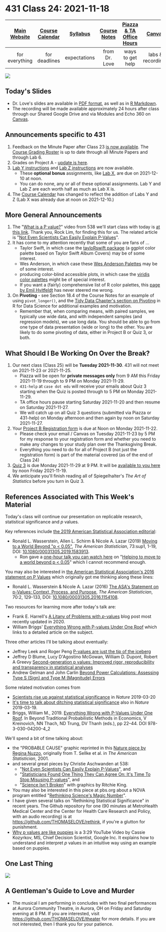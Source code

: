 # 431 Class 24: 2021-11-18

[Main Website](https://thomaselove.github.io/431/) | [Course Calendar](https://thomaselove.github.io/431/calendar.html) | [Syllabus](https://thomaselove.github.io/431-2021-syllabus/) | [Course Notes](https://thomaselove.github.io/431-notes/) | [Piazza & TA Office Hours](https://thomaselove.github.io/431/contact.html) | [Canvas](https://canvas.case.edu) | [Data and Code](https://github.com/THOMASELOVE/431-data)
:-----------: | :--------------: | :----------: | :---------: | :-------------: | :-----------: | :------------:
for everything | for deadlines | expectations | from Dr. Love | ways to get help | labs & recordings | for downloads

![](https://github.com/THOMASELOVE/431-2021/blob/main/classes/class24/figures/shruggies.png)

## Today's Slides

- Dr. Love's slides are available in [PDF format](https://github.com/THOMASELOVE/431-2021/blob/main/classes/class24/431-class24-slides.pdf), as well as in [R Markdown](https://github.com/THOMASELOVE/431-2021/blob/main/classes/class24/431-class24-slides.Rmd).
- The recording will be made available approximately 24 hours after class through our Shared Google Drive and via Modules and Echo 360 on [Canvas](https://canvas.case.edu).

## Announcements specific to 431

1. Feedback on the Minute Paper after Class 23 [is now available](https://bit.ly/431-2021-min23-feedback). The [Course Grading Roster](https://bit.ly/431-2021-grades) is up to date through all Minute Papers and through Lab 6.
2. Grades on Project A - [update is here](https://github.com/THOMASELOVE/431-2021/blob/main/projectA/submissions.md).
3. [Lab Y instructions](https://github.com/THOMASELOVE/431-2021/tree/main/labs/labY) and [Lab Z instructions](https://github.com/THOMASELOVE/431-2021/tree/main/labs/labZ) are now available. 
    - These **optional bonus** assignments, like [Lab X](https://github.com/THOMASELOVE/431-2021/tree/main/labs/labX), are due on 2021-12-10 at noon.
    - You can do none, any or all of these optional assignments. Lab Y and Lab Z are each worth half as much as Lab X is.
4. The [Course Calendar](https://thomaselove.github.io/431/calendar.html) has changed to reflect the addition of Labs Y and Z (Lab X was already due at noon on 2021-12-10.)

## More General Announcements

1. The "[What is a P value?](https://fivethirtyeight.abcnews.go.com/video/embed/56150342)" video from 538 we'll start class with today is [at this link](https://fivethirtyeight.abcnews.go.com/video/embed/56150342). Thank you, Rock Lim, for finding this for us. The related article is "[Not Even Scientists Can Easily Explain P-Values](https://fivethirtyeight.com/features/not-even-scientists-can-easily-explain-p-values/)". 
2. It has come to my attention recently that some of you are fans of ...
    - Taylor Swift, in which case the [tayloRswift package](https://github.com/asteves/tayloRswift) (a ggplot color palette based on Taylor Swift Album Covers) may be of some interest.
    - Wes Anderson, in which case these [Wes Anderson Palettes](https://github.com/karthik/wesanderson) may be of some interest. 
    - producing color-blind accessible plots, in which case the [viridis color palettes](https://cran.r-project.org/web/packages/viridis/vignettes/intro-to-viridis.html) might be of special interest.
    - If you want a (fairly) comprehensive list of R color palettes, this [page by Emil Hvitfeldt](https://github.com/EmilHvitfeldt/r-color-palettes) has never steered me wrong.
3. On **Pivoting** - see Section 18.4 of the Course Notes for an example of using `pivot_longer()`, and the [Tidy Data Chapter's section on Pivoting](https://r4ds.had.co.nz/tidy-data.html?q=pivot#pivoting) in R for Data Science for additional examples and motivation. 
    - Remember that, when comparing means, with paired samples, we typically use wide data, and with independent samples (and regression models), we use long data. You should be able to go from one type of data presentation (wide or long) to the other. You are likely to do some pivoting of data, either in Project B or Quiz 3, or both.


## What Should I Be Working On Over the Break?

1. Our next class (Class 25) will be **Tuesday 2021-11-30**. 431 will not meet on 2021-11-23 or 2021-11-25.
    - Piazza will be open for **private messages only** from 9 AM this Friday 2021-11-19 through to 9 PM on Monday 2021-11-29.
    - `431-help` at `case dot edu` will receive your emails about Quiz 3 starting when the Quiz is posted through to 5 PM on Monday 2021-11-29.
    - TA office hours pause starting Saturday 2021-11-20 and then resume on Saturday 2021-11-27. 
    - We will catch up on all Quiz 3 questions (submitted via Piazza or 431-help) on Monday afternoon and then again by noon on Saturday 2021-11-27.
2. Your [Project B Registration form](https://thomaselove.github.io/431-2021-projectB/register.html) is due at Noon on Monday 2021-11-22. 
    - Please check your email / Canvas on Tuesday 2021-11-23 by 5 PM for my response to your registration form and whether you need to make any changes to your study plan over the Thanksgiving Break. 
    - Everything you need to do for all of Project B (not just the registration form) is part of the material covered (as of the end of Class 24)
3. [Quiz 3](https://github.com/THOMASELOVE/431-2021/tree/main/quizzes/quiz3) is due Monday 2021-11-29 at 9 PM. It will be [available to you here](https://github.com/THOMASELOVE/431-2021/tree/main/quizzes/quiz3) by noon Friday 2021-11-19.
4. We anticipate you'll finish reading all of Spiegelhalter's *The Art of Statistics* before you turn in Quiz 3.

## References Associated with This Week's Material

Today's class will continue our presentation on replicable research, statistical significance and *p* values. 

Key references include [the 2019 American Statistical Association editorial](https://github.com/THOMASELOVE/431-2021/blob/main/classes/class23/references/ASA_2019_A_World_Beyond.pdf):

- Ronald L. Wasserstein, Allen L. Schirm & Nicole A. Lazar (2019) [Moving to a World Beyond "p < 0.05"](https://www.tandfonline.com/doi/full/10.1080/00031305.2019.1583913), *The American Statistician*, 73:sup1, 1-19, DOI: [10.1080/00031305.2019.1583913](https://doi.org/10.1080/00031305.2019.1583913). 
    - Ron gave a [one-hour talk you can watch here](https://t.co/GbQF01h4jU) on "[Helping to move to a world beyond p < 0.05](https://t.co/GbQF01h4jU)" which I cannot recommend enough.

You may also be interested in [the American Statistical Association's 2016 statement on P Values](https://github.com/THOMASELOVE/431-2021/blob/main/classes/class23/references/ASA_2016_Pvalues_Context_Process_Purpose.pdf) which originally got me thinking along these lines: 

- Ronald L. Wasserstein & Nicole A. Lazar (2016) [The ASA's Statement on p-Values: Context, Process, and Purpose](https://www.tandfonline.com/doi/full/10.1080/00031305.2016.1154108), *The American Statistician*, 70:2, 129-133, DOI:
[10.1080/00031305.2016.1154108](https://doi.org/10.1080/00031305.2016.1154108).

Two resources for learning more after today's talk are:

- Frank E. Harrell's [A Litany of Problems with *p*-values](https://www.fharrell.com/post/pval-litany/) blog post most recently updated in 2020.
- William Briggs' [Everything Wrong with P-values Under One Roof](http://wmbriggs.com/post/26125/) which links to a detailed article on the subject.

Three other articles I'll be talking about eventually:

- Jeffrey Leek and Roger Peng [P-values are just the tip of the iceberg](https://github.com/THOMASELOVE/431-2021/blob/main/classes/class23/references/Leek_and_Peng_2015_Pvalues_Nature.pdf)
- Jeffrey D Blume, Lucy D'Agostino McGowan, William D. Dupont, Robert A Greevy [Second-generation p values: Improved rigor, reproducibility and transparency in statistical analyses](https://github.com/THOMASELOVE/431-2021/blob/main/classes/class23/references/Blume_etal_2018_Second_Generation_P_Values.pdf)
- Andrew Gelman and John Carlin [Beyond Power Calculations: Assessing Type S (Sign) and Type M (Magnitude) Errors](https://github.com/THOMASELOVE/431-2021/blob/main/classes/class23/references/Gelman_Carlin_2014_Beyond_Power_Calculations.pdf)

Some related motivation comes from 

- [Scientists rise up against statistical significance](https://www.nature.com/articles/d41586-019-00857-9) in *Nature* 2019-03-20
- [It's time to talk about ditching statistical significance](https://www.nature.com/articles/d41586-019-00874-8) also in *Nature* 2019-03-19.
- Briggs, William M., 2019. [Everything Wrong with P-Values Under One Roof](http://wmbriggs.com/post/26125/). In Beyond Traditional Probabilistic Methods in Economics, V Kreinovich, NN Thach, ND Trung, DV Thanh (eds.), pp 22–44. DOI 978-3-030-04200-4_2

We'll spend a bit of time talking about:

- the "PROBABLE CAUSE" graphic reprinted in this [Nature piece by Regina Nuzzo](https://www.nature.com/news/scientific-method-statistical-errors-1.14700), originally from T. Sellke et al. in *The American Statistician*, 2001.
- and several great pieces by Christie Aschwanden at 538:
    - "[Not Even Scientists Can Easily Explain P-Values](https://fivethirtyeight.com/features/not-even-scientists-can-easily-explain-p-values/)", and
    - "[Statisticians Found One Thing They Can Agree On: It's Time To Stop Misusing P-values](https://fivethirtyeight.com/features/statisticians-found-one-thing-they-can-agree-on-its-time-to-stop-misusing-p-values/)", and
    - "[Science Isn't Broken](https://fivethirtyeight.com/features/science-isnt-broken/#part1)" with graphics by Ritchie King.
- You may also be interested in this piece at pbs.org about a NOVA program entitled "[Rethinking Science's Magic Number](https://www.pbs.org/wgbh/nova/article/rethinking-sciences-magic-number/)".
- I have given several talks on "Rethinking Statistical Significance" in recent years. The Github repository for one (90 minutes at MetroHealth Medical Center and the Center for Health Care Research and Policy, with an audio recording) is at https://github.com/THOMASELOVE/rethink, if you're a glutton for punishment.
- [Why p values are like puppies](https://www.youtube.com/watch?v=9jW9G8MO4PQ) is a 3:29 YouTube Video by Cassie Kozyrkov, MS, Chief Decision Scientist, Google Inc. It explains how to understand and interpret *p* values in an intuitive way using an example based on puppies.

## One Last Thing

![](https://github.com/THOMASELOVE/431-2021/blob/main/classes/class24/figures/harrell_2021-10-01.png)

## A Gentleman's Guide to Love and Murder

- The musical I am performing in concludes with two final performances at Aurora Community Theatre, in Aurora, OH on Friday and Saturday evening at 8 PM. If you are interested, visit https://github.com/THOMASELOVE/theater for more details. If you are not interested, then I thank you for your patience. 
